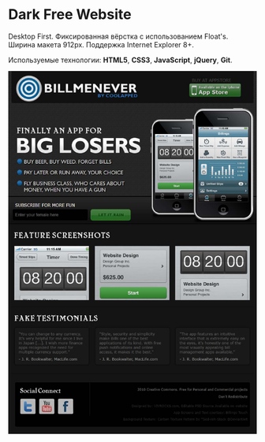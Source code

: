 # Dark Free Website

Desktop First. Фиксированная вёрстка с использованием Float's. Ширина макета 912px. Поддержка Internet Explorer 8+.

Используемые технологии: **HTML5**, **CSS3**, **JavaScript**, **jQuery**, **Git**.

![Dark Free Website - Entire-Page](dark-free-website.jpg)